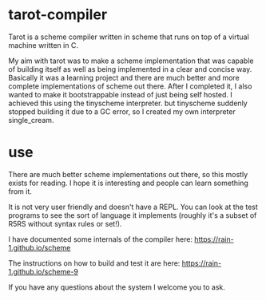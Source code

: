 # tarot-compiler

Tarot is a scheme compiler written in scheme that runs on top of a virtual machine written in C.

My aim with tarot was to make a scheme implementation that was capable of building itself as well as being implemented in a clear and concise way. Basically it was a learning project and there are much better and more complete implementations of scheme out there. After I completed it, I also wanted to make it bootstrappable instead of just being self hosted. I achieved this using the tinyscheme interpreter. but tinyscheme suddenly stopped building it due to a GC error, so I created my own interpreter single_cream.

# use

There are much better scheme implementations out there, so this mostly exists for reading. I hope it is interesting and people can learn something from it.

It is not very user friendly and doesn't have a REPL. You can look at the test programs to see the sort of language it implements (roughly it's a subset of R5RS without syntax rules or set!).

I have documented some internals of the compiler here: https://rain-1.github.io/scheme

The instructions on how to build and test it are here: https://rain-1.github.io/scheme-9

If you have any questions about the system I welcome you to ask.
